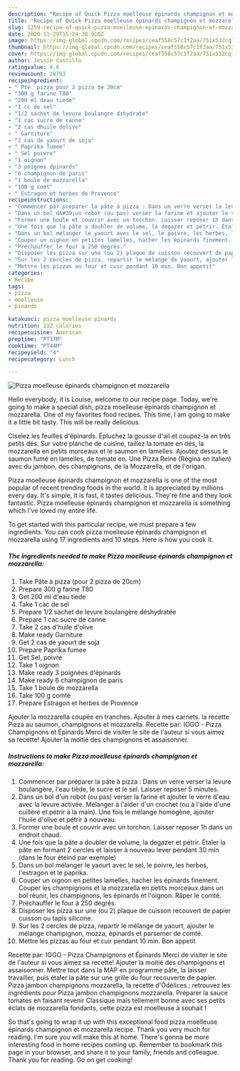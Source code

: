 ```yaml
---
description: "Recipe of Quick Pizza moelleuse épinards champignon et mozzarella"
title: "Recipe of Quick Pizza moelleuse épinards champignon et mozzarella"
slug: 1259-recipe-of-quick-pizza-moelleuse-epinards-champignon-et-mozzarella
date: 2020-11-29T15:24:38.910Z
image: https://img-global.cpcdn.com/recipes/ceaf558c57c1f2aa/751x532cq70/pizza-moelleuse-epinards-champignon-et-mozzarella-photo-principale-de-la-recette.jpg
thumbnail: https://img-global.cpcdn.com/recipes/ceaf558c57c1f2aa/751x532cq70/pizza-moelleuse-epinards-champignon-et-mozzarella-photo-principale-de-la-recette.jpg
cover: https://img-global.cpcdn.com/recipes/ceaf558c57c1f2aa/751x532cq70/pizza-moelleuse-epinards-champignon-et-mozzarella-photo-principale-de-la-recette.jpg
author: Jessie Castillo
ratingvalue: 4.6
reviewcount: 28793
recipeingredient:
- " Pte  pizza pour 2 pizza de 20cm"
- "300 g farine T80"
- "200 ml deau tiede"
- "1 cc de sel"
- "1/2 sachet de levure boulangre dshydrate"
- "1 cac sucre de canne"
- "2 cas dhuile dolive"
- " Garniture"
- "2 cas de yaourt de soja"
- " Paprika fumee"
- " Sel poivre"
- "1 oignon"
- "3 poignes dpinards"
- "6 champignon de paris"
- "1 boule de mozzarella"
- "100 g comt"
- " Estragon et herbes de Provence"
recipeinstructions:
- "Commencer par préparer la pâte à pizza : Dans un verre verser la levure boulangère, l&#39;eau tiède, le sucre et le sel. Laisser reposer 5 minutes."
- "Dans un bol d&#39;un robot (ou pas) verser la farine et ajouter le verre d&#39;eau avec la levure activée. Mélanger à l&#39;aider d&#39;un crochet (ou à l&#39;aide d&#39;une cuillère et pétrir à la main). Une fois le mélange homogène, ajouter l&#39;huile d&#39;olive et pétrir à nouveau."
- "Former une boule et couvrir avec un torchon. Laisser reposer 1h dans un endroit chaud."
- "Une fois que la pâte a doubler de volume, la degazer et pétrir. Étaler la pâte en formant 2 cercles et laisser à nouveau lever pendant 30 min (dans le four éteind par exemple)"
- "Dans un bol mélanger le yaourt avec le sel, le poivre, les herbes, l&#39;estragon et le paprika."
- "Couper un oignon en petites lamelles, hacher les épinards finement. Couper les champignons et la mozzarella en petits morceaux.dans un bol réunir, les champignons, les épinards et l&#39;oignon. Râper le comté."
- "Préchauffer le four à 250 degrés."
- "Disposer les pizza sur une (ou 2) plaque de cuisson recouvert de papier cuisson ou tapis silicone."
- "Sur les 2 cercles de pizza, repartir le mélange de yaourt, ajouter le mélange champignon, mozza, épinards et parsemer de comté."
- "Mettre les pizzas au four et cuir pendant 10 min. Bon appetit"
categories:
- Recipe
tags:
- pizza
- moelleuse
- pinards

katakunci: pizza moelleuse pinards 
nutrition: 212 calories
recipecuisine: American
preptime: "PT37M"
cooktime: "PT44M"
recipeyield: "4"
recipecategory: Lunch

---
```



![Pizza moelleuse épinards champignon et mozzarella](https://img-global.cpcdn.com/recipes/ceaf558c57c1f2aa/751x532cq70/pizza-moelleuse-epinards-champignon-et-mozzarella-photo-principale-de-la-recette.jpg)

Hello everybody, it is Louise, welcome to our recipe page. Today, we're going to make a special dish, pizza moelleuse épinards champignon et mozzarella. One of my favorites food recipes. This time, I am going to make it a little bit tasty. This will be really delicious.

Ciselez les feuilles d&#39;épinards. Épluchez la gousse d&#39;ail et coupez-la en très petits dés. Sur votre planche de cuisine, taillez la tomate en dés, la mozzarella en petits morceaux et le saumon en lamelles. Ajoutez dessus le saumon fumé en lamelles, de tomate en. Une Pizza Reine (Régina en italien) avec du jambon, des champignons, de la Mozzarella, et de l&#39;origan.

Pizza moelleuse épinards champignon et mozzarella is one of the most popular of recent trending foods in the world. It is appreciated by millions every day. It's simple, it is fast, it tastes delicious. They're fine and they look fantastic. Pizza moelleuse épinards champignon et mozzarella is something which I've loved my entire life.


To get started with this particular recipe, we must prepare a few ingredients. You can cook pizza moelleuse épinards champignon et mozzarella using 17 ingredients and 10 steps. Here is how you cook it.

<!--inarticleads1-->

##### The ingredients needed to make Pizza moelleuse épinards champignon et mozzarella:

1. Take  Pâte à pizza (pour 2 pizza de 20cm)
1. Prepare 300 g farine T80
1. Get 200 ml d&#39;eau tiede
1. Take 1 càc de sel
1. Prepare 1/2 sachet de levure boulangère déshydratée
1. Prepare 1 cac sucre de canne
1. Take 2 cas d&#39;huile d&#39;olive
1. Make ready  Garniture
1. Get 2 cas de yaourt de soja
1. Prepare  Paprika fumee
1. Get  Sel, poivre
1. Take 1 oignon
1. Make ready 3 poignées d&#39;épinards
1. Make ready 6 champignon de paris
1. Take 1 boule de mozzarella
1. Take 100 g comté
1. Prepare  Estragon et herbes de Provence


Ajouter la mozzarella coupée en tranches. Ajouter à mes carnets. la recette Pizza au saumon, champignons et mozzarella. Recette par: IOGO - Pizza Champignons et Épinards Merci de visiter le site de l&#39;auteur si vous aimez sa recette! Ajouter la moitié des champignons et assaisonner. 

<!--inarticleads2-->

##### Instructions to make Pizza moelleuse épinards champignon et mozzarella:

1. Commencer par préparer la pâte à pizza : Dans un verre verser la levure boulangère, l&#39;eau tiède, le sucre et le sel. Laisser reposer 5 minutes.
1. Dans un bol d&#39;un robot (ou pas) verser la farine et ajouter le verre d&#39;eau avec la levure activée. Mélanger à l&#39;aider d&#39;un crochet (ou à l&#39;aide d&#39;une cuillère et pétrir à la main). Une fois le mélange homogène, ajouter l&#39;huile d&#39;olive et pétrir à nouveau.
1. Former une boule et couvrir avec un torchon. Laisser reposer 1h dans un endroit chaud.
1. Une fois que la pâte a doubler de volume, la degazer et pétrir. Étaler la pâte en formant 2 cercles et laisser à nouveau lever pendant 30 min (dans le four éteind par exemple)
1. Dans un bol mélanger le yaourt avec le sel, le poivre, les herbes, l&#39;estragon et le paprika.
1. Couper un oignon en petites lamelles, hacher les épinards finement. Couper les champignons et la mozzarella en petits morceaux.dans un bol réunir, les champignons, les épinards et l&#39;oignon. Râper le comté.
1. Préchauffer le four à 250 degrés.
1. Disposer les pizza sur une (ou 2) plaque de cuisson recouvert de papier cuisson ou tapis silicone.
1. Sur les 2 cercles de pizza, repartir le mélange de yaourt, ajouter le mélange champignon, mozza, épinards et parsemer de comté.
1. Mettre les pizzas au four et cuir pendant 10 min. Bon appetit


Recette par: IOGO - Pizza Champignons et Épinards Merci de visiter le site de l&#39;auteur si vous aimez sa recette! Ajouter la moitié des champignons et assaisonner. Mettre tout dans la MAP en programme pâte, la laisser travailler, puis étaler la pâte sur une grille du four recouverte de papier. Pizza jambon champignons mozzarella, la recette d&#39;Ôdélices : retrouvez les ingrédients pour Pizza jambon champignons mozzarella. Préparer la sauce tomates en faisant revenir Classique mais tellement bonne avec ses petits éclats de mozzarella fondants, cette pizza est moelleuse à souhait ! 

So that's going to wrap it up with this exceptional food pizza moelleuse épinards champignon et mozzarella recipe. Thank you very much for reading. I'm sure you will make this at home. There's gonna be more interesting food in home recipes coming up. Remember to bookmark this page in your browser, and share it to your family, friends and colleague. Thank you for reading. Go on get cooking!
